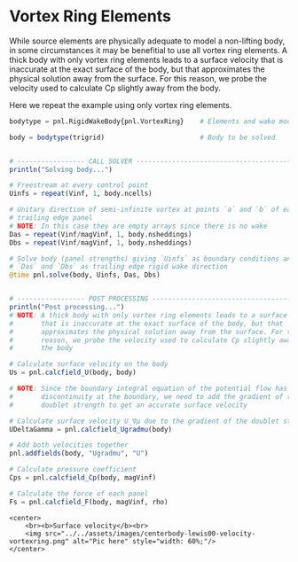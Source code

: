 
# Vortex Ring Elements

While source elements are physically adequate to model a non-lifting body,
in some circumstances it may be benefitial to use all vortex ring elements.
A thick body with only vortex ring elements leads to a surface velocity
that is inaccurate at the exact surface of the body, but that
approximates the physical solution away from the surface. For this
reason, we probe the velocity used to calculate Cp slightly away from
the body.

Here we repeat the example using only vortex ring elements.


```julia
bodytype = pnl.RigidWakeBody{pnl.VortexRing}    # Elements and wake model

body = bodytype(trigrid)                        # Body to be solved


# ----------------- CALL SOLVER ------------------------------------------------
println("Solving body...")

# Freestream at every control point
Uinfs = repeat(Vinf, 1, body.ncells)

# Unitary direction of semi-infinite vortex at points `a` and `b` of each
# trailing edge panel
# NOTE: In this case they are empty arrays since there is no wake
Das = repeat(Vinf/magVinf, 1, body.nsheddings)
Dbs = repeat(Vinf/magVinf, 1, body.nsheddings)

# Solve body (panel strengths) giving `Uinfs` as boundary conditions and
# `Das` and `Dbs` as trailing edge rigid wake direction
@time pnl.solve(body, Uinfs, Das, Dbs)


# ----------------- POST PROCESSING --------------------------------------------
println("Post processing...")
# NOTE: A thick body with only vortex ring elements leads to a surface velocity
#       that is inaccurate at the exact surface of the body, but that
#       approximates the physical solution away from the surface. For this
#       reason, we probe the velocity used to calculate Cp slightly away from
#       the body

# Calculate surface velocity on the body
Us = pnl.calcfield_U(body, body)

# NOTE: Since the boundary integral equation of the potential flow has a
#       discontinuity at the boundary, we need to add the gradient of the
#       doublet strength to get an accurate surface velocity

# Calculate surface velocity U_∇μ due to the gradient of the doublet strength
UDeltaGamma = pnl.calcfield_Ugradmu(body)

# Add both velocities together
pnl.addfields(body, "Ugradmu", "U")

# Calculate pressure coefficient
Cps = pnl.calcfield_Cp(body, magVinf)

# Calculate the force of each panel
Fs = pnl.calcfield_F(body, magVinf, rho)


```
```@raw html
<center>
    <br><b>Surface velocity</b><br>
    <img src="../../assets/images/centerbody-lewis00-velocity-vortexring.png" alt="Pic here" style="width: 60%;"/>
</center>
```

